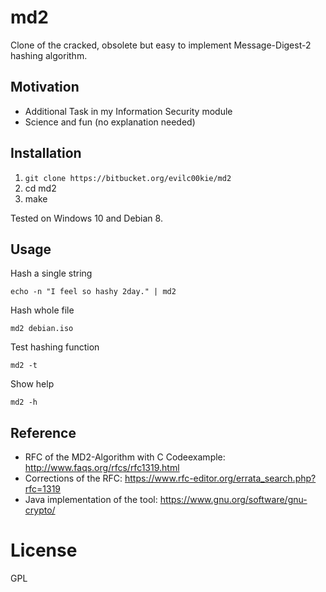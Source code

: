 # md2

Clone of the cracked, obsolete but easy to implement Message-Digest-2 hashing algorithm.

## Motivation

- Additional Task in my Information Security module
- Science and fun (no explanation needed)

## Installation
1. `git clone https://bitbucket.org/evilc00kie/md2`
2. cd md2
3. make

Tested on Windows 10 and Debian 8.

## Usage

Hash a single string

`echo -n "I feel so hashy 2day." | md2`
	
Hash whole file

`md2 debian.iso`

Test hashing function

`md2 -t`

Show help

`md2 -h`
## Reference

- RFC of the MD2-Algorithm with C Codeexample: http://www.faqs.org/rfcs/rfc1319.html
- Corrections of the RFC: https://www.rfc-editor.org/errata_search.php?rfc=1319
- Java implementation of the tool: https://www.gnu.org/software/gnu-crypto/ 


# License
GPL 
